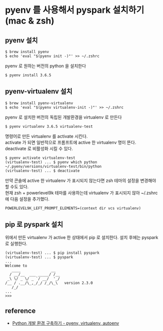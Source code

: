 # pyenv 를 사용해서 pyspark 설치하기 (mac & zsh)

## pyenv 설치

    $ brew install pyenv
    $ echo 'eval "$(pyenv init -)"' >> ~/.zshrc

pyenv 로 원하는 버전의 python 을 설치한다

    $ pyenv install 3.6.5

## pyenv-virtualenv 설치

    $ brew install pyenv-virtualenv
    $ echo 'eval "$(pyenv virtualenv-init -)"' >> ~/.zshrc

pyenv 로 설치한 버전의 독립된 개발환경을 virtualenv 로 만든다

    $ pyenv virtualenv 3.6.5 virtualenv-test

명령어로 만든 virtualenv 를 activate 시킨다. </br>
activate 가 되면 일반적으로 프롬프트에 active 한 virtualenv 명이 뜬다. </br>
deactivate 로 비활성화 시킬 수 있다.

    $ pyenv activate virtualenv-test
    (virtualenv-test) ... $ pyenv which python
    ~/.pyenv/versions/virtualenv-test/bin/python
    (virtualenv-test) ... $ deactivate

만약 콘솔에 active 한 virtualenv 가 표시되지 않는다면 zsh 테마의 설정을 변경해야 할 수도 있다.</br>
현재 zsh + powerlevel9k 테마를 사용하는데 virtualenv 가 표시되지 않아 ~/.zshrc 에 다음 설정을 추가했다.

    POWERLEVEL9K_LEFT_PROMPT_ELEMENTS=(context dir vcs virtualenv)

## pip 로 pyspark 설치

위에서 만든 virtualenv 가 active 한 상태에서 pip 로 설치한다.
설치 후에는 pyspark 로 실행한다.

    (virtualenv-test) ... $ pip install pyspark
    (virtualenv-test) ... $ pyspark
    ...
    Welcome to
       ____              __
      / __/__  ___ _____/ /__
     _\ \/ _ \/ _ `/ __/  '_/
    /__ / .__/\_,_/_/ /_/\_\   version 2.3.0
       /_/
    ... 
    >>>


## reference
* [Python 개발 환경 구축하기 - pyenv, virtualenv, autoenv](https://cjh5414.github.io/python-%EA%B0%9C%EB%B0%9C%ED%99%98%EA%B2%BD%EA%B5%AC%EC%B6%95/)